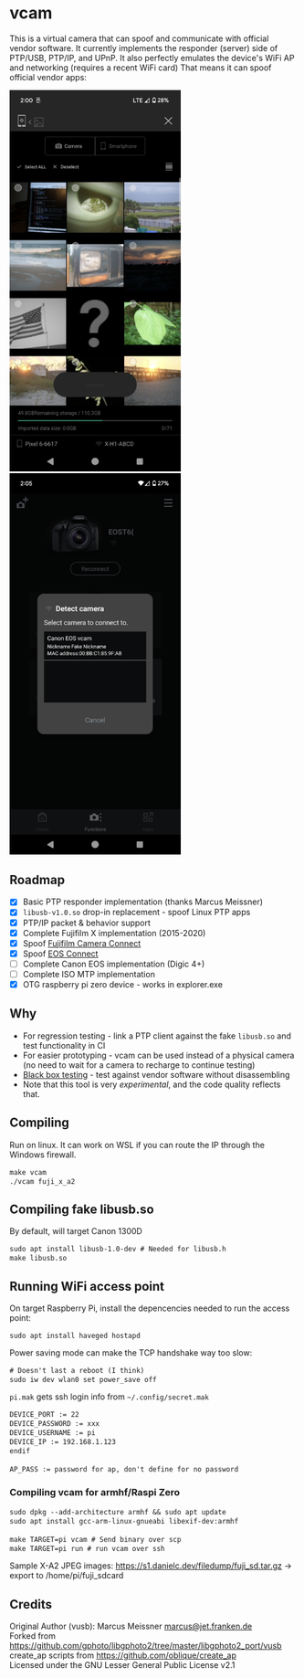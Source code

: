 # vcam
This is a virtual camera that can spoof and communicate with official vendor software. It currently implements the
responder (server) side of PTP/USB, PTP/IP, and UPnP. It also perfectly emulates the device's WiFi AP and networking
(requires a recent WiFi card) That means it can spoof official vendor apps:

<img title="Fujifilm Camera Connect connected to spoofed X-H1-ABCD" src="bin/Screenshot_20240402-140041.png" width="300"><img src="bin/Screenshot_20240402-140506.png" width="300">

## Roadmap
- [x] Basic PTP responder implementation (thanks Marcus Meissner)
- [x] `libusb-v1.0.so` drop-in replacement - spoof Linux PTP apps
- [x] PTP/IP packet & behavior support
- [x] Complete Fujifilm X implementation (2015-2020)
- [x] Spoof [Fujifilm Camera Connect](https://play.google.com/store/apps/details?id=com.fujifilm_dsc.app.remoteshooter&hl=en_US&gl=US)
- [x] Spoof [EOS Connect](https://play.google.com/store/apps/details?id=jp.co.canon.ic.cameraconnect&hl=en_US&gl=US)
- [ ] Complete Canon EOS implementation (Digic 4+)
- [ ] Complete ISO MTP implementation
- [x] OTG raspberry pi zero device - works in explorer.exe

## Why
- For regression testing - link a PTP client against the fake `libusb.so` and test functionality in CI
- For easier prototyping - vcam can be used instead of a physical camera (no need to wait for a camera to recharge to continue testing)
- [Black box testing](https://en.wikipedia.org/wiki/Black-box_testing) - test against vendor software without disassembling
- Note that this tool is very *experimental*, and the code quality reflects that.

## Compiling
Run on linux. It can work on WSL if you can route the IP through the Windows firewall.
```
make vcam
./vcam fuji_x_a2
```

## Compiling fake libusb.so
By default, will target Canon 1300D
```
sudo apt install libusb-1.0-dev # Needed for libusb.h
make libusb.so
```

## Running WiFi access point
On target Raspberry Pi, install the depencencies needed to run the access point:
```
sudo apt install haveged hostapd
```
Power saving mode can make the TCP handshake way too slow:
```
# Doesn't last a reboot (I think)
sudo iw dev wlan0 set power_save off
```
`pi.mak` gets ssh login info from `~/.config/secret.mak`
```
DEVICE_PORT := 22
DEVICE_PASSWORD := xxx
DEVICE_USERNAME := pi
DEVICE_IP := 192.168.1.123
endif

AP_PASS := password for ap, don't define for no password
```

### Compiling vcam for armhf/Raspi Zero
```
sudo dpkg --add-architecture armhf && sudo apt update
sudo apt install gcc-arm-linux-gnueabi libexif-dev:armhf

make TARGET=pi vcam # Send binary over scp
make TARGET=pi run # run vcam over ssh
```

Sample X-A2 JPEG images: https://s1.danielc.dev/filedump/fuji_sd.tar.gz -> export to /home/pi/fuji_sdcard

## Credits
Original Author (vusb): Marcus Meissner <marcus@jet.franken.de>  
Forked from https://github.com/gphoto/libgphoto2/tree/master/libgphoto2_port/vusb  
create_ap scripts from https://github.com/oblique/create_ap  
Licensed under the GNU Lesser General Public License v2.1  
